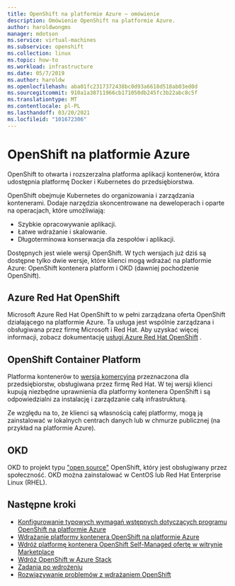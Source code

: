 ```yaml
---
title: OpenShift na platformie Azure — omówienie
description: Omówienie OpenShift na platformie Azure.
author: haroldwongms
manager: mdotson
ms.service: virtual-machines
ms.subservice: openshift
ms.collection: linux
ms.topic: how-to
ms.workload: infrastructure
ms.date: 05/7/2019
ms.author: haroldw
ms.openlocfilehash: aba01fc2317372438bc0d93a6618d518ab03ed0d
ms.sourcegitcommit: 910a1a38711966cb171050db245fc3b22abc8c5f
ms.translationtype: MT
ms.contentlocale: pl-PL
ms.lasthandoff: 03/20/2021
ms.locfileid: "101672306"
---
```

# <a name="openshift-in-azure"></a>OpenShift na platformie Azure

OpenShift to otwarta i rozszerzalna platforma aplikacji kontenerów, która udostępnia platformę Docker i Kubernetes do przedsiębiorstwa.  

OpenShift obejmuje Kubernetes do organizowania i zarządzania kontenerami. Dodaje narzędzia skoncentrowane na deweloperach i oparte na operacjach, które umożliwiają:

- Szybkie opracowywanie aplikacji.
- Łatwe wdrażanie i skalowanie.
- Długoterminowa konserwacja dla zespołów i aplikacji.

Dostępnych jest wiele wersji OpenShift.  W tych wersjach już dziś są dostępne tylko dwie wersje, które klienci mogą wdrażać na platformie Azure: OpenShift kontenera platform i OKD (dawniej pochodzenie OpenShift).

## <a name="azure-red-hat-openshift"></a>Azure Red Hat OpenShift

Microsoft Azure Red Hat OpenShift to w pełni zarządzana oferta OpenShift działającego na platformie Azure. Ta usługa jest wspólnie zarządzana i obsługiwana przez firmę Microsoft i Red Hat. Aby uzyskać więcej informacji, zobacz dokumentację [usługi Azure Red Hat OpenShift](../../openshift/index.yml) .

## <a name="openshift-container-platform"></a>OpenShift Container Platform

Platforma kontenerów to [wersja komercyjna](https://www.openshift.com) przeznaczona dla przedsiębiorstw, obsługiwana przez firmę Red Hat. W tej wersji klienci kupują niezbędne uprawnienia dla platformy kontenera OpenShift i są odpowiedzialni za instalację i zarządzanie całą infrastrukturą.

Ze względu na to, że klienci są własnością całej platformy, mogą ją zainstalować w lokalnych centrach danych lub w chmurze publicznej (na przykład na platformie Azure).

## <a name="okd"></a>OKD

OKD to projekt typu ["open source"](https://www.okd.io/) OpenShift, który jest obsługiwany przez społeczność. OKD można zainstalować w CentOS lub Red Hat Enterprise Linux (RHEL).

## <a name="next-steps"></a>Następne kroki

- [Konfigurowanie typowych wymagań wstępnych dotyczących programu OpenShift na platformie Azure](./openshift-container-platform-3x-prerequisites.md)
- [Wdrażanie platformy kontenera OpenShift na platformie Azure](./openshift-container-platform-3x.md)
- [Wdróż platformę kontenera OpenShift Self-Managed ofertę w witrynie Marketplace](./openshift-container-platform-3x-marketplace-self-managed.md)
- [Wdróż OpenShift w Azure Stack](./openshift-azure-stack.md)
- [Zadania po wdrożeniu](./openshift-container-platform-3x-post-deployment.md)
- [Rozwiązywanie problemów z wdrażaniem OpenShift](./openshift-container-platform-3x-troubleshooting.md)
